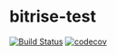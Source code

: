 # bitrise-test

[![Build Status](https://app.bitrise.io/app/19945c0e-bb68-4592-8aec-017422cde316/status.svg?token=hW3u94F7QC-ZYG5MCxwHoQ&branch=main)](https://app.bitrise.io/app/19945c0e-bb68-4592-8aec-017422cde316)
[![codecov](https://codecov.io/gh/warrewelvaert/bitrise-test/graph/badge.svg?token=CNROEWXSO7)](https://codecov.io/gh/warrewelvaert/bitrise-test)